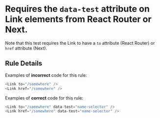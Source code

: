 # Requires the `data-test` attribute on Link elements from React Router or Next.

Note that this test requires the Link to have a `to` attribute (React Router) or `href` attribute (Next).

## Rule Details

Examples of **incorrect** code for this rule:

```js
<Link to="/somewhere" />
<Link href="/somewhere" />
```

Examples of **correct** code for this rule:

```js
<Link to="/somewhere" data-test="name-selector" />
<Link href="/somewhere" data-test="name-selector" />
```
